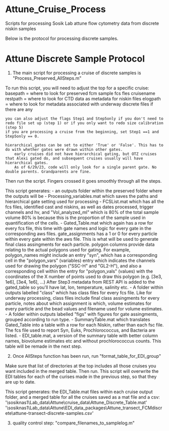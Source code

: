 # Attune_Cruise_Process
Scripts for processing Sosik Lab attune flow cytometry data from discrete niskin samples


Below is the protocol for processing discrete samples. 

# Attune Discrete Sample Protocol 

1. The main script for processing a cruise of discrete samples is "Process_Preserved_AllSteps.m"

To run this script, you will need to adjust the top for a specific cruise: 
    basepath = where to look for preserved fcm sample fcs fles
    cruisename 
    restpath = where to look for CTD data as metadata for niskin files 
    elogpath = where to look for metadata associated with underway discrete files if there are any

    you can also adjust the flags Step1 and Step5only if you don't need to redo file set up (step 1) or if you only want to redo size calibration (step 5)
    if you are processing a cruise from the beginning, set Step1 ==1 and Step5only == 0. 

    hierarchical_gates can be set to either 'True' or 'False'. This has to do with whether gates were drawn within other gates. 
        early cruises did not have hierarchical gating, but OTZ cruises that Alexi gated do, and subsequent cruises usually will have hierarchical gates. 
        As of 6/29/23, code will only look for a single parent gate. No double parents. Grandparents are fine. 

Then run the script. Fingers crossed it goes smoothly through all the steps. 

This script generates: 
    - an outputs folder within the preserved folder where the outputs will be
    - Processing_variables.mat which saves the paths and hierarchical gate setting used for processing
    - FCSList.mat which has all the fcs files, identified cast and niskins, as well as dates processed, trigger channels and hv, and "Vol_analyzed_ml" which is 80% of the total sample volume
        80% is because this is the proportion of the sample used in quantification of the cells. 
    - Gated_Table.mat which again has a row for every fcs file, this time with gate names and logic for every gate in the corresponding aws files.
        gate_assignments has a 1 or 0 for every particle within every gate within the aws file. This is what will be used to generate final class assingments for each particle. 
        polygon columns provide data relating to the actual polygons used for gating. For example, polygon_names might include an entry "syn", which has a corresponding cell in 
            the "polygon_vars" (variables) entry which indicates the channels used for drawing the polygon ("SSC-H" and "GL2-H"), and also a corresponding cell within the 
            entry for "polygon_vals" (values) with the coordinates of the X number of points used to draw this polygon (e.g. [3e3, 1e6], [3e4, 1e6], ...) 
      After Step3 metadata from REST API is added to the gated_table so you'll have lat, lon, temperature, salinity etc. 
    - A folder within outputs labelled "class" which  has class files for every fcs file. Like for underway processing, class files include final class assingments for every particle, notes about which assignment is which,
         volume estimates for every particle and the bead values and filename used for volume estimates. 
    - A folder within outputs labelled "figs" with figures for gate assingments, grouped according to run type. 
    - SummaryTable.mat which translates Gated_Table into a table with a row for each Niskin, rather than each fsc file. 
        The fcs file used to report Syn, Euks, Prochlorococcus, and Bacteria are listed. 
    - EDI_table.mat, a version of the summary table with better column names, biovolume estimates etc and without prochlorococcus counts. This table will be remade in the next step. 


2. Once AllSteps function has been run, run "format_table_for_EDI_group"

Make sure that list of directories at the top includes all those cruises you want included in the merged table. 
Then run. 
This script will overwrite the EDI tables for each of the curises made in the previous step, so that they are up to date. 

This script generates: 
      the EDI_Table.mat files within each cruise output folder, 
        and a merged table for all the cruises saved as a mat file and a csv: 
      '\\sosiknas1\Lab_data\Attune\cruise_data\Attune_Discrete_Table.mat'
      '\\sosiknas1\Lab_data\Attune\EDI_data_packages\Attune_transect_FCMdiscrete\attune-transect-discrete-samples.csv'

3. quality control step: "compare_filenames_to_samplelog.m"
